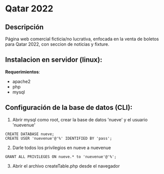 # Qatar 2022

## Descripción
Página web comercial ficticia/no lucrativa, enfocada en la venta de boletos para Qatar 2022, con seccion de noticias y fixture.

## Instalacion en servidor (linux):
**Requerimientos**: 
- apache2
- php
- mysql

## Configuración de la base de datos (CLI):
1. Abrir mysql como root, crear la base de datos 'nueve' y el usuario 'nuevenue'
```
CREATE DATABASE nueve;
CREATE USER 'nuevenue'@'%' IDENTIFIED BY 'pass';
```
2. Darle todos los privilegios en nueve a nuevenue 
```
GRANT ALL PRIVILEGES ON nueve.* to 'nuevenue'@'%';
```
3. Abrir el archivo createTable.php desde el navegador
